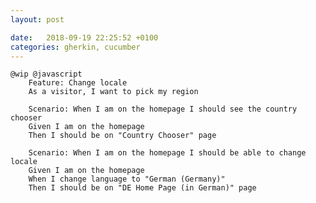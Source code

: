 ```yaml
---
layout: post

date:   2018-09-19 22:25:52 +0100
categories: gherkin, cucumber
---
```

    @wip @javascript
        Feature: Change locale
        As a visitor, I want to pick my region

        Scenario: When I am on the homepage I should see the country chooser
        Given I am on the homepage
        Then I should be on "Country Chooser" page

        Scenario: When I am on the homepage I should be able to change locale
        Given I am on the homepage
        When I change language to "German (Germany)"
        Then I should be on "DE Home Page (in German)" page
